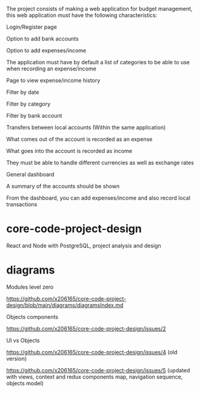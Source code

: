 The project consists of making a web application for budget management, this web application must have the following characteristics:

Login/Register page

Option to add bank accounts

Option to add expenses/income

The application must have by default a list of categories to be able to use when recording an expense/income

Page to view expense/income history

Filter by date

Filter by category

Filter by bank account

Transfers between local accounts (Within the same application)

What comes out of the account is recorded as an expense

What goes into the account is recorded as income

They must be able to handle different currencies as well as exchange rates

General dashboard

A summary of the accounts should be shown

From the dashboard, you can add expenses/income and also record local transactions


# core-code-project-design

React and Node with PostgreSQL, project analysis and design

# diagrams

Modules level zero

https://github.com/x206165/core-code-project-design/blob/main/diagrams/diagramsIndex.md

Objects components

https://github.com/x206165/core-code-project-design/issues/2

UI vs Objects

https://github.com/x206165/core-code-project-design/issues/4  (old version) 

https://github.com/x206165/core-code-project-design/issues/5  (updated with views, context and redux components map, navigation sequence, objects model) 


